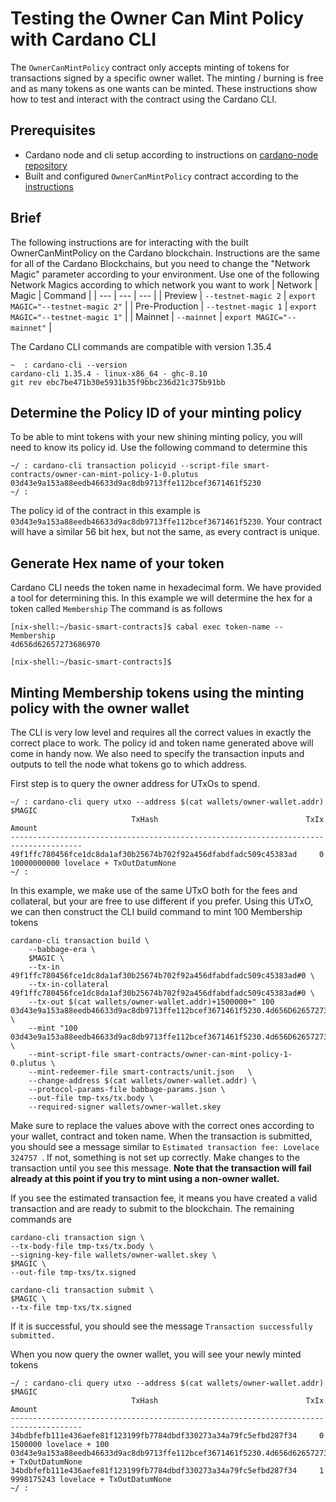 # Testing the Owner Can Mint Policy with Cardano CLI
The `OwnerCanMintPolicy` contract only accepts minting of tokens for transactions signed by a specific owner wallet. The minting / burning is free and as many tokens as one wants can be minted.
These instructions show how to test and interact with the contract using the Cardano CLI.

## Prerequisites
- Cardano node and cli setup according to instructions on [cardano-node repository](https://github.com/input-output-hk/cardano-node)
- Built and configured `OwnerCanMintPolicy` contract according to the [instructions](deploy-owner-can-mint-policy.md) 

## Brief
The following instructions are for interacting with the built OwnerCanMintPolicy on the Cardano blockchain.
Instructions are the same for all of the Cardano Blockchains, but you need to change the
"Network Magic" parameter according to your environment.
Use one of the following Network Magics according to which network you want to work
| Network | Magic | Command |
| --- | --- | --- |
| Preview | `--testnet-magic 2` | `export MAGIC="--testnet-magic 2"` |
| Pre-Production | `--testnet-magic 1` | `export MAGIC="--testnet-magic 1"` |
| Mainnet | `--mainnet` | `export MAGIC="--mainnet"` |

The Cardano CLI commands are compatible with version 1.35.4
```
~  : cardano-cli --version
cardano-cli 1.35.4 - linux-x86_64 - ghc-8.10
git rev ebc7be471b30e5931b35f9bbc236d21c375b91bb
```

## Determine the Policy ID of your minting policy
To be able to mint tokens with your new shining minting policy, you will need to know its policy id. Use the following command to determine this
```
~/ : cardano-cli transaction policyid --script-file smart-contracts/owner-can-mint-policy-1-0.plutus 
03d43e9a153a88eedb46633d9ac8db9713ffe112bcef3671461f5230
~/ : 
```
The policy id of the contract in this example is `03d43e9a153a88eedb46633d9ac8db9713ffe112bcef3671461f5230`. Your contract will have a similar 56 bit hex, but not the same, as every contract is unique.

## Generate Hex name of your token
Cardano CLI needs the token name in hexadecimal form. We have provided a tool for determining this. In this example we will determine the hex for a token called `Membership`
The command is as follows
```
[nix-shell:~/basic-smart-contracts]$ cabal exec token-name -- Membership       
4d656d62657273686970

[nix-shell:~/basic-smart-contracts]$ 
```

## Minting Membership tokens using the minting policy with the owner wallet
The CLI is very low level and requires all the correct values in exactly the correct place to work.
The policy id and token name generated above will come in handy now. We also need to specify the transaction inputs and outputs to tell the node what tokens go to which address.

First step is to query the owner address for UTxOs to spend.

```
~/ : cardano-cli query utxo --address $(cat wallets/owner-wallet.addr) $MAGIC
                           TxHash                                 TxIx        Amount
--------------------------------------------------------------------------------------
49f1ffc780456fce1dc8da1af30b25674b702f92a456dfabdfadc509c45383ad     0        10000000000 lovelace + TxOutDatumNone
~/ : 
```

In this example, we make use of the same UTxO both for the fees and collateral, but your are free to use different if you prefer.
Using this UTxO, we can then construct the CLI build command to mint 100 Membership tokens
```
cardano-cli transaction build \
    --babbage-era \
    $MAGIC \
    --tx-in 49f1ffc780456fce1dc8da1af30b25674b702f92a456dfabdfadc509c45383ad#0 \
    --tx-in-collateral 49f1ffc780456fce1dc8da1af30b25674b702f92a456dfabdfadc509c45383ad#0 \
    --tx-out $(cat wallets/owner-wallet.addr)+1500000+" 100 03d43e9a153a88eedb46633d9ac8db9713ffe112bcef3671461f5230.4d656D62657273686970" \
    --mint "100 03d43e9a153a88eedb46633d9ac8db9713ffe112bcef3671461f5230.4d656D62657273686970" \
    --mint-script-file smart-contracts/owner-can-mint-policy-1-0.plutus \
    --mint-redeemer-file smart-contracts/unit.json   \
    --change-address $(cat wallets/owner-wallet.addr) \
    --protocol-params-file babbage-params.json \
    --out-file tmp-txs/tx.body \
    --required-signer wallets/owner-wallet.skey
```
Make sure to replace the values above with the correct ones according to your wallet, contract and token name. When the transaction is submitted, you should see a message similar to `Estimated transaction fee: Lovelace 324757
`. If not, something is not set up correctly. Make changes to the transaction until you see this message. 
**Note that the transaction will fail already at this point if you try to mint using a non-owner wallet.**

If you see the estimated transaction fee, it means you have created a valid transaction and are ready to submit to the blockchain.
The remaining commands are
```
cardano-cli transaction sign \
--tx-body-file tmp-txs/tx.body \
--signing-key-file wallets/owner-wallet.skey \
$MAGIC \
--out-file tmp-txs/tx.signed

cardano-cli transaction submit \
$MAGIC \
--tx-file tmp-txs/tx.signed
``` 
If it is successful, you should see the message `Transaction successfully submitted.`

When you now query the owner wallet, you will see your newly minted tokens
```
~/ : cardano-cli query utxo --address $(cat wallets/owner-wallet.addr) $MAGIC
                           TxHash                                 TxIx        Amount
--------------------------------------------------------------------------------------
34bdbfefb111e436aefe81f123199fb7784dbdf330273a34a79fc5efbd287f34     0        1500000 lovelace + 100 03d43e9a153a88eedb46633d9ac8db9713ffe112bcef3671461f5230.4d656d62657273686970 + TxOutDatumNone
34bdbfefb111e436aefe81f123199fb7784dbdf330273a34a79fc5efbd287f34     1        9998175243 lovelace + TxOutDatumNone
~/ : 
```
